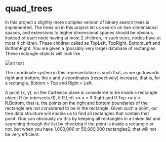 # quad_trees

In this project a slightly more complex version of binary search
trees is implemented. The trees on in this project let us search on two-dimensional spaces,
and extensions to higher dimensional spaces should be obvious. Instead of each node
having at most 2 children, in such trees, nodes have at most 4 children. These children called as TopLeft, TopRight, BottomLeft
and BottomRight. You are given a (possibly very large) database of rectangles. These rectangle objects will look like 



![alt text](http://url/to/img.png)



The coordinate system in this representation is such that, as we go towards right and bottom, the x and y coordinates
(respectively) increase, that is, for a rectangle, Bottom > Top and Right > Left.

A point (x, y), on the Cartesian plane is considered to be inside a rectangle object R (or intersects R), if R.Left <= x < R.Right and R.Top <= y < R.Bottom, that is, the points on the right and bottom boundaries of the rectangle are not considered to be in the rectangle. Given such a point, our tree data structure will enable us to find all rectangles that contain that point. One can obviously do this by keeping all
rectangles in a linked list and searching through the list by checking if the point is inside a rectangle or not, but when you have 1,000,000 or 50,000,000 rectangles2, that will not be very efficient.
